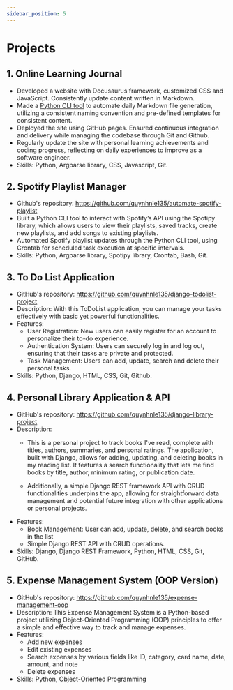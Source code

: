 ```yaml
---
sidebar_position: 5
---
```


# Projects

## 1. Online Learning Journal
- Developed a website with Docusaurus framework, customized CSS and JavaScript. Consistently update content written in Markdown. 
- Made a <a href="https://github.com/quynhnle135/markdown-file-manager">Python CLI tool</a> to automate daily Markdown file generation, utilizing a consistent naming convention and pre-defined templates for consistent content.
- Deployed  the site using GitHub pages. Ensured continuous integration and delivery while managing the codebase through Git and Github.
- Regularly update the site with personal learning achievements and coding progress, reflecting on daily experiences to improve as a software engineer.
- Skills: Python, Argparse library, CSS, Javascript, Git.

## 2. Spotify Playlist Manager
- Github's repository: https://github.com/quynhnle135/automate-spotify-playlist
- Built a Python CLI tool to interact with Spotify’s API using the Spotipy library, which allows users to view their playlists, saved tracks, create new playlists, and add songs to existing playlists.
- Automated Spotify playlist updates through the Python CLI tool, using Crontab for scheduled task execution at specific intervals.
- Skills: Python, Argparse library, Spotipy library, Crontab, Bash, Git.


## 3. To Do List Application
- GitHub's repository: https://github.com/quynhnle135/django-todolist-project
- Description: With this ToDoList application, you can manage your tasks effectively with basic yet powerful functionalities.
- Features:
    - User Registration: New users can easily register for an account to personalize their to-do experience.
    - Authentication System: Users can securely log in and log out, ensuring that their tasks are private and protected.
    - Task Management: Users can add, update, search and delete their personal tasks.
- Skills: Python, Django, HTML, CSS, Git, Github.


## 4. Personal Library Application & API
- GitHub's repository: https://github.com/quynhnle135/django-library-project
- Description: 
    - This is a personal project to track books I've read, complete with titles, authors, summaries, and personal ratings. The application, built with Django, allows for adding, updating, and deleting books in my reading list. It features a search functionality that lets me find books by title, author, minimum rating, or publication date.

    - Additionally, a simple Django REST framework API with CRUD functionalities underpins the app, allowing for straightforward data management and potential future integration with other applications or personal projects.
- Features:
    - Book Management: User can add, update, delete, and search books in the list
    - Simple Django REST API with CRUD operations.
- Skills: Django, Django REST Framework, Python, HTML, CSS, Git, GitHub.

## 5. Expense Management System (OOP Version)
- GitHub's repository: https://github.com/quynhnle135/expense-management-oop
- Description: This Expense Management System is a Python-based project utilizing Object-Oriented Programming (OOP) principles to offer a simple and effective way to track and manage expenses.
- Features:
    - Add new expenses
    - Edit existing expenses
    - Search expenses by various fields like ID, category, card name, date, amount, and note
    - Delete expenses
- Skills: Python, Object-Oriented Programming

